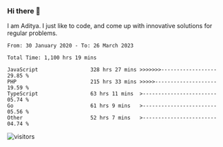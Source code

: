 ### Hi there 👋

I am Aditya. I just like to code, and come up with innovative solutions for regular problems.

<!--START_SECTION:waka-->

```text
From: 30 January 2020 - To: 26 March 2023

Total Time: 1,100 hrs 19 mins

JavaScript                 328 hrs 27 mins >>>>>>>------------------   29.85 %
PHP                        215 hrs 33 mins >>>>>--------------------   19.59 %
TypeScript                 63 hrs 11 mins  >------------------------   05.74 %
Go                         61 hrs 9 mins   >------------------------   05.56 %
Other                      52 hrs 7 mins   >------------------------   04.74 %
```

<!--END_SECTION:waka-->

![visitors](https://visitor-badge.glitch.me/badge?page_id=BrainBuzzer.visitor-badge&left_color=green&right_color=red)
